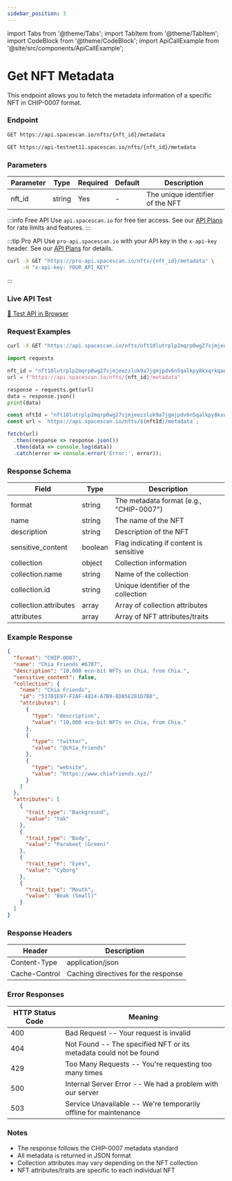 ```yaml
---
sidebar_position: 3
---
```

import Tabs from '@theme/Tabs';
import TabItem from '@theme/TabItem';
import CodeBlock from '@theme/CodeBlock';
import ApiCallExample from '@site/src/components/ApiCallExample';

# Get NFT Metadata

This endpoint allows you to fetch the metadata information of a specific NFT in CHIP-0007 format.

### Endpoint

<Tabs>
  <TabItem value="mainnet" label="Mainnet">

```bash
GET https://api.spacescan.io/nfts/{nft_id}/metadata
```

  </TabItem>
  <TabItem value="testnet" label="Testnet">

```bash
GET https://api-testnet11.spacescan.io/nfts/{nft_id}/metadata
```

  </TabItem>
</Tabs>

### Parameters

| Parameter | Type | Required | Default | Description |
|-----------|------|----------|---------|-------------|
| nft_id | string | Yes | - | The unique identifier of the NFT |

:::info Free API
Use `api.spacescan.io` for free tier access. See our [API Plans](https://spacescan.io/apis#plans) for rate limits and features.
:::

:::tip Pro API
Use `pro-api.spacescan.io` with your API key in the `x-api-key` header. See our [API Plans](https://spacescan.io/apis#plans) for details.

```bash
curl -X GET "https://pro-api.spacescan.io/nfts/{nft_id}/metadata" \
     -H "x-api-key: YOUR_API_KEY"
```
:::

### Live API Test

<Tabs>
  <TabItem value="mainnet" label="Mainnet">
    <a href="https://api.spacescan.io/nfts/nft10lutrplp2mqrp0wg27sjmjeezzluk9a7jgmjpdv6n5qalkpy8kxqrkqag7/metadata" target="_blank" rel="noopener noreferrer" className="api-test-button">
      🚀 Test API in Browser
    </a>
  </TabItem>
</Tabs>

### Request Examples

<Tabs>
  <TabItem value="curl" label="cURL">

```bash
curl -X GET "https://api.spacescan.io/nfts/nft10lutrplp2mqrp0wg27sjmjeezzluk9a7jgmjpdv6n5qalkpy8kxqrkqag7/metadata"
```

  </TabItem>
  <TabItem value="python" label="Python">

```python
import requests

nft_id = "nft10lutrplp2mqrp0wg27sjmjeezzluk9a7jgmjpdv6n5qalkpy8kxqrkqag7"
url = f"https://api.spacescan.io/nfts/{nft_id}/metadata"

response = requests.get(url)
data = response.json()
print(data)
```

  </TabItem>
  <TabItem value="javascript" label="JavaScript">

```javascript
const nftId = "nft10lutrplp2mqrp0wg27sjmjeezzluk9a7jgmjpdv6n5qalkpy8kxqrkqag7";
const url = `https://api.spacescan.io/nfts/${nftId}/metadata`;

fetch(url)
  .then(response => response.json())
  .then(data => console.log(data))
  .catch(error => console.error('Error:', error));
```

  </TabItem>
</Tabs>

### Response Schema

| Field | Type | Description |
|-------|------|-------------|
| format | string | The metadata format (e.g., "CHIP-0007") |
| name | string | The name of the NFT |
| description | string | Description of the NFT |
| sensitive_content | boolean | Flag indicating if content is sensitive |
| collection | object | Collection information |
| collection.name | string | Name of the collection |
| collection.id | string | Unique identifier of the collection |
| collection.attributes | array | Array of collection attributes |
| attributes | array | Array of NFT attributes/traits |

### Example Response

```json
{
  "format": "CHIP-0007",
  "name": "Chia Friends #6707",
  "description": "10,000 eco-bit NFTs on Chia, from Chia.",
  "sensitive_content": false,
  "collection": {
    "name": "Chia Friends",
    "id": "517B1E97-F1AF-4824-A7B9-8D85E281D7B8",
    "attributes": [
      {
        "type": "description",
        "value": "10,000 eco-bit NFTs on Chia, from Chia."
      },
      {
        "type": "twitter",
        "value": "@chia_friends"
      },
      {
        "type": "website",
        "value": "https://www.chiafriends.xyz/"
      }
    ]
  },
  "attributes": [
    {
      "trait_type": "Background",
      "value": "Yak"
    },
    {
      "trait_type": "Body",
      "value": "Parakeet (Green)"
    },
    {
      "trait_type": "Eyes",
      "value": "Cyborg"
    },
    {
      "trait_type": "Mouth",
      "value": "Beak (Small)"
    }
  ]
}
```

### Response Headers

| Header | Description |
|--------|-------------|
| Content-Type | application/json |
| Cache-Control | Caching directives for the response |

### Error Responses

| HTTP Status Code | Meaning |
|-----------------|---------|
| 400 | Bad Request -- Your request is invalid |
| 404 | Not Found -- The specified NFT or its metadata could not be found |
| 429 | Too Many Requests -- You're requesting too many times |
| 500 | Internal Server Error -- We had a problem with our server |
| 503 | Service Unavailable -- We're temporarily offline for maintenance |

### Notes

- The response follows the CHIP-0007 metadata standard
- All metadata is returned in JSON format
- Collection attributes may vary depending on the NFT collection
- NFT attributes/traits are specific to each individual NFT 
